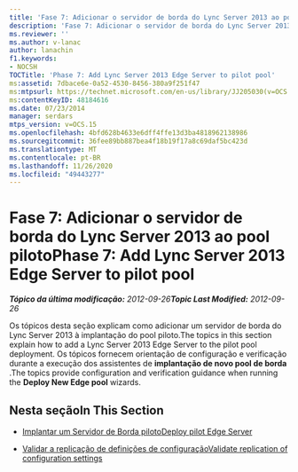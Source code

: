 ```yaml
---
title: 'Fase 7: Adicionar o servidor de borda do Lync Server 2013 ao pool piloto'
description: 'Fase 7: Adicionar o servidor de borda do Lync Server 2013 ao pool piloto.'
ms.reviewer: ''
ms.author: v-lanac
author: lanachin
f1.keywords:
- NOCSH
TOCTitle: 'Phase 7: Add Lync Server 2013 Edge Server to pilot pool'
ms:assetid: 7dbace6e-0a52-4530-8456-380a9f251f47
ms:mtpsurl: https://technet.microsoft.com/en-us/library/JJ205030(v=OCS.15)
ms:contentKeyID: 48184616
ms.date: 07/23/2014
manager: serdars
mtps_version: v=OCS.15
ms.openlocfilehash: 4bfd628b4633e6dff4ffe13d3ba4818962138986
ms.sourcegitcommit: 36fee89bb887bea4f18b19f17a8c69daf5bc423d
ms.translationtype: MT
ms.contentlocale: pt-BR
ms.lasthandoff: 11/26/2020
ms.locfileid: "49443277"
---
```

# <a name="phase-7-add-lync-server-2013-edge-server-to-pilot-pool"></a><span data-ttu-id="b0b77-103">Fase 7: Adicionar o servidor de borda do Lync Server 2013 ao pool piloto</span><span class="sxs-lookup"><span data-stu-id="b0b77-103">Phase 7: Add Lync Server 2013 Edge Server to pilot pool</span></span>

<div data-xmlns="http://www.w3.org/1999/xhtml">

<div class="topic" data-xmlns="http://www.w3.org/1999/xhtml" data-msxsl="urn:schemas-microsoft-com:xslt" data-cs="https://msdn.microsoft.com/">

<div data-asp="https://msdn2.microsoft.com/asp">



</div>

<div id="mainSection">

<div id="mainBody"><span data-ttu-id="b0b77-104">

<span> </span></span><span class="sxs-lookup"><span data-stu-id="b0b77-104">

<span> </span></span></span>

<span data-ttu-id="b0b77-105">_**Tópico da última modificação:** 2012-09-26_</span><span class="sxs-lookup"><span data-stu-id="b0b77-105">_**Topic Last Modified:** 2012-09-26_</span></span>

<span data-ttu-id="b0b77-106">Os tópicos desta seção explicam como adicionar um servidor de borda do Lync Server 2013 à implantação do pool piloto.</span><span class="sxs-lookup"><span data-stu-id="b0b77-106">The topics in this section explain how to add a Lync Server 2013 Edge Server to the pilot pool deployment.</span></span> <span data-ttu-id="b0b77-107">Os tópicos fornecem orientação de configuração e verificação durante a execução dos assistentes de **implantação de novo pool de borda** .</span><span class="sxs-lookup"><span data-stu-id="b0b77-107">The topics provide configuration and verification guidance when running the **Deploy New Edge pool** wizards.</span></span>

<div>

## <a name="in-this-section"></a><span data-ttu-id="b0b77-108">Nesta seção</span><span class="sxs-lookup"><span data-stu-id="b0b77-108">In This Section</span></span>

  - [<span data-ttu-id="b0b77-109">Implantar um Servidor de Borda piloto</span><span class="sxs-lookup"><span data-stu-id="b0b77-109">Deploy pilot Edge Server</span></span>](deploy-pilot-edge-server.md)

  - [<span data-ttu-id="b0b77-110">Validar a replicação de definições de configuração</span><span class="sxs-lookup"><span data-stu-id="b0b77-110">Validate replication of configuration settings</span></span>](validate-replication-of-configuration-settings.md)

<span data-ttu-id="b0b77-111"></div>

</div>

<span> </span>

</div>

</div>

</span><span class="sxs-lookup"><span data-stu-id="b0b77-111"></div>

</div>

<span> </span>

</div>

</div>

</span></span></div>

